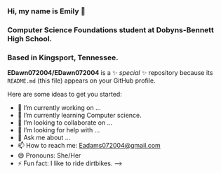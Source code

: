 ### Hi, my name is Emily 👋
### Computer Science Foundations student at Dobyns-Bennett High School.
### Based in Kingsport, Tennessee.

**EDawn072004/EDawn072004** is a ✨ _special_ ✨ repository because its `README.md` (this file) appears on your GitHub profile.

Here are some ideas to get you started:

- 🔭 I’m currently working on ...
- 🌱 I’m currently learning Computer science.
- 👯 I’m looking to collaborate on ...
- 🤔 I’m looking for help with ...
- 💬 Ask me about ...
- 📫 How to reach me: Eadams072004@gmail.com
- 😄 Pronouns: She/Her 
- ⚡ Fun fact: I like to ride dirtbikes. 
-->
